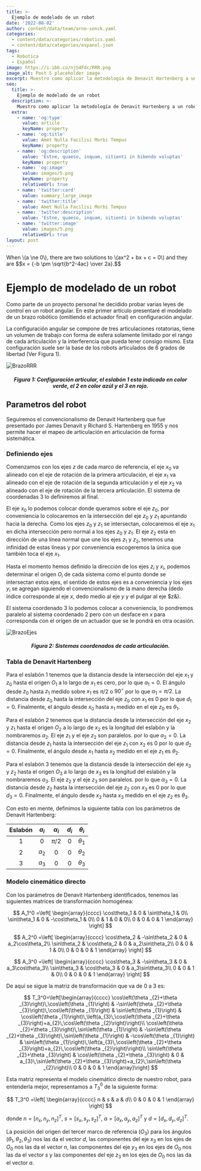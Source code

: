 ```yaml
---
title: >-
  Ejemplo de modelado de un robot
date: '2022-08-02'
author: content/data/team/arno-sonck.yaml
categories:
  - content/data/categories/robotics.yaml
  - content/data/categories/espanol.json
tags:
  - Robotica
  - Español
image: https://i.ibb.co/njS4Fdc/RRR.png
image_alt: Post 5 placeholder image
excerpt: Muestro como aplicar la metodología de Denavit Hartenberg a un robot angular.
seo:
  title: >-
    Ejemplo de modelado de un robot
  description: >-
    Muestro como aplicar la metodología de Denavit Hartenberg a un robot angular.
  extra:
    - name: 'og:type'
      value: article
      keyName: property
    - name: 'og:title'
      value: Amet Nulla Facilisi Morbi Tempus
      keyName: property
    - name: 'og:description'
      value: 'Estne, quaeso, inquam, sitienti in bibendo voluptas'
      keyName: property
    - name: 'og:image'
      value: images/5.png
      keyName: property
      relativeUrl: true
    - name: 'twitter:card'
      value: summary_large_image
    - name: 'twitter:title'
      value: Amet Nulla Facilisi Morbi Tempus
    - name: 'twitter:description'
      value: 'Estne, quaeso, inquam, sitienti in bibendo voluptas'
    - name: 'twitter:image'
      value: images/5.png
      relativeUrl: true
layout: post
---
```


<head>
<title>MathJax TeX Test Page</title>
<script src="https://polyfill.io/v3/polyfill.min.js?features=es6"></script>
<script type="text/javascript" id="MathJax-script" async
  src="https://cdn.jsdelivr.net/npm/mathjax@3/es5/tex-chtml.js">
</script>
</head>
<body>
When \(a \ne 0\), there are two solutions to \(ax^2 + bx + c = 0\) and they are
$$x = {-b \pm \sqrt{b^2-4ac} \over 2a}.$$
</body>

# Ejemplo de modelado de un robot
Como parte de un proyecto personal he decidido probar varias leyes de control en un robot angular. En este primer artículo presentaré el modelado de un brazo robótico (omitiendo el actuador final) en configuración angular.

La configuración angular se compone de tres articulaciones rotatorias, tiene un volumen de trabajo con forma de esfera solamente limitado por el rango de cada articulación y la interferencia que pueda tener consigo mismo. Esta configuración suele ser la base de los robots articulados de 6 grados de libertad (Ver Figura 1).

![BrazoRRR](https://i.ibb.co/njS4Fdc/RRR.png)
<h5><center> Figura 1: Configuración articular, el eslabón 1 esta indicado en color verde, el 2 en color azúl y el 3 en rojo. </center></h5>


## Parametros del robot
Seguiremos el convencionalismo  de Denavit Hartenberg que fue presentado por James Denavit y Richard S. Hartenberg en 1955 y nos permite hacer el mapeo de articulación en articulación de forma sistemática.

### Definiendo ejes
Comenzamos con los ejes $z$ de cada marco de referencia, el eje $x_0$ va alineado con el eje de rotación de la primera articulación, el eje $x_1$ va alineado con el eje de rotación de la segunda articulación y el eje $x_2$ va alineado con el eje de rotación de la tercera articulación. El sistema de coordenadas $3$ lo definiremos al final.

El eje $x_0$ lo podemos colocar donde queramos sobre el eje $z_0$, por conveniencia lo colocaremos en la intersección del eje $z_0$ y $z_1$ apuntando hacia la derecha. Como los ejes $z_0$ y $z_1$ se intersectan, colocaremos el eje $x_1$ en dicha intersección pero normal a los ejes $z_0$ y $z_1$. El eje $z_2$ esta en dirección de una línea normal que une los ejes $z_1$ y $z_2$, tenemos una infinidad de estas líneas y por conveniencia escogeremos la única que también toca el eje $x_1$.

Hasta el momento hemos definido la dirección de los ejes $z_i$ y $x_i$, podemos determinar el origen $O_i$ de cada sistema como el punto donde se intersectan estos ejes, el sentido de estos ejes es a conveniencia y los ejes $y_i$ se agregan siguiendo el convencionalismo de la mano derecha (dedo índice corresponde al eje $x$, dedo medio al eje $y$ y el pulgar al eje $z&).

El sistema coordenado 3 lo podemos colocar a conveniencia, lo pondremos paralelo al sistema coordenado 2 pero con un desface en $x$ para corresponda con el origen de un actuador que se le pondrá en otra ocasión.

![BrazoEjes](https://i.ibb.co/BgVYm2d/Esquema-RRR.png)
<h5><center> Figura 2: Sistemas coordenados de cada articulación. </center></h5>

### Tabla de Denavit Hartenberg
Para el eslabón 1 tenemos que la distancia desde la intersección del eje $x_1$ y $z_0$ hasta el origen $O_1$ a lo largo de $x_1$ es cero, por lo que $a_1=0$. El ángulo desde $z_0$ hasta $z_1$ medido sobre $x_1$ es $\pi/2$ o $90^\circ$ por lo que $\alpha_1=\pi/2$. La distancia desde $z_0$ hasta la intersección del eje $z_0$ con $x_1$ es $0$ por lo que $d_1=0$. Finalmente, el ángulo desde $x_0$ hasta $x_1$ medido en el eje $z_0$ es $\theta_1$.

Para el eslabón 2 tenemos que la distancia desde la intersección del eje $x_2$ y $z_1$ hasta el origen $O_2$ a lo largo de $x_2$ es la longitud del eslabón y la nombraremos $a_2$. El eje $z_1$ y el eje $z_2$ son paralelos. por lo que $\alpha_2=0$. La distancia desde $z_1$ hasta la intersección del eje $z_1$ con $x_2$ es $0$ por lo que $d_2=0$. Finalmente, el ángulo desde $x_1$ hasta $x_2$ medido en el eje $z_1$ es $\theta_2$.

Para el eslabón 3 tenemos que la distancia desde la intersección del eje $x_3$ y $z_2$ hasta el origen $O_3$ a lo largo de $x_3$ es la longitud del eslabón y la nombraremos $a_3$. El eje $z_2$ y el eje $z_3$ son paralelos. por lo que $\alpha_3=0$. La distancia desde $z_2$ hasta la intersección del eje $z_2$ con $x_3$ es $0$ por lo que $d_3=0$. Finalmente, el ángulo desde $x_2$ hasta $x_3$ medido en el eje $z_2$ es $\theta_3$.

Con esto en mente, definimos la siguiente tabla con los parámetros de Denavit Hartenberg:

| Eslabón | $a_i$ | $\alpha_i$  | $d_i$ | $\theta_i$ |
|:-------:|:-----:|:-----------:|:-----:|:----------:|
|    1    |  $0$  |  $\pi/2$    |  $0$  | $\theta_1$ |
|    2    | $a_2$ |     $0$     |  $0$  | $\theta_2$ |
|    3    | $a_3$ |     $0$     |  $0$  | $\theta_3$ |

### Modelo cinemático directo

Con los parámetros de Denavit Hartenberg identificados, tenemos las siguientes matrices de transformación homogénea:

$$
A_1^0 =\left[ \begin{array}{cccc}
\cos\theta_1 & 0 &  \sin\theta_1 & 0\\
\sin\theta_1 & 0 & -\cos\theta_1 & 0\\
     0      & 1 &       0      & 0\\
     0      & 0 &       0      & 1
\end{array} \right]
$$

$$
A_2^0 =\left[ \begin{array}{cccc}
\cos\theta_2 & -\sin\theta_2 &  0 & a_2\cos\theta_2\\
\sin\theta_2 &  \cos\theta_2 &  0 & a_2\sin\theta_2\\
      0      &        0      &  1 &       0\\
      0      &        0      &  0 & 1
\end{array} \right]
$$

$$
A_3^0 =\left[ \begin{array}{cccc}
\cos\theta_3 & -\sin\theta_3 &  0 & a_3\cos\theta_3\\
\sin\theta_3 &  \cos\theta_3 &  0 & a_3\sin\theta_3\\
      0      &       0       &  1 &       0\\
      0      &       0       &  0 &       1
\end{array} \right]
$$

De aquí se sigue la matriz de transformación que va de 0 a 3 es:

$$
T_3^0=\left[\begin{array}{cccc} \cos\left(\theta _{2}+\theta _{3}\right)\,\cos\left(\theta _{1}\right) & -\sin\left(\theta _{2}+\theta _{3}\right)\,\cos\left(\theta _{1}\right) & \sin\left(\theta _{1}\right) & \cos\left(\theta _{1}\right)\,\left(a_{3}\,\cos\left(\theta _{2}+\theta _{3}\right)+a_{2}\,\cos\left(\theta _{2}\right)\right)\\ \cos\left(\theta _{2}+\theta _{3}\right)\,\sin\left(\theta _{1}\right) & -\sin\left(\theta _{2}+\theta _{3}\right)\,\sin\left(\theta _{1}\right) & -\cos\left(\theta _{1}\right) & \sin\left(\theta _{1}\right)\,\left(a_{3}\,\cos\left(\theta _{2}+\theta _{3}\right)+a_{2}\,\cos\left(\theta _{2}\right)\right)\\ \sin\left(\theta _{2}+\theta _{3}\right) & \cos\left(\theta _{2}+\theta _{3}\right) & 0 & a_{3}\,\sin\left(\theta _{2}+\theta _{3}\right)+a_{2}\,\sin\left(\theta _{2}\right)\\ 0 & 0 & 0 & 1 \end{array}\right]
$$

Esta matriz representa el modelo cinemático directo de nuestro robot, para entenderla mejor, representamos a $T_3^0$ de la siguiente forma:

$$
T_3^0 =\left[ \begin{array}{cccc}
      n      &       s       &  a &       d\\
      0      &       0       &  0 &       1
\end{array} \right]
$$

donde $n = [n_x,n_y,n_z]^T$, $s = [s_x,s_y,s_z]^T$, $a = [a_x,a_y,a_z]^T$ y $d = [d_x,d_y,d_z]^T$.

La posición del origen del tercer marco de referencia ($O_3$) para los ángulos $(\theta_1,\theta_2,\theta_3)$ nos las da el vector $d$, las componentes del eje $x_3$ en los ejes de $O_0$ nos las da el vector $n$, las componentes del eje $y_3$ en los ejes de $O_0$ nos las da el vector $s$ y las componentes del eje $z_3$ en los ejes de $O_0$ nos las da el vector $a$.